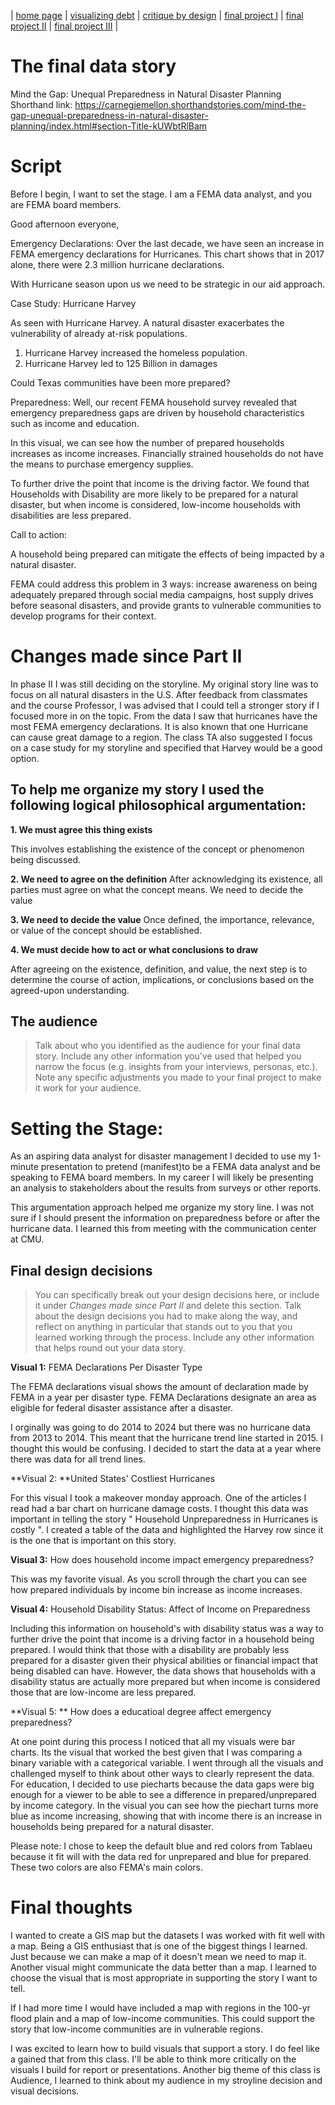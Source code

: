 | [home page](https://cmustudent.github.io/tswd-portfolio-templates/) | [visualizing debt](visualizing-government-debt) | [critique by design](critique-by-design) | [final project I](final-project-part-one) | [final project II](final-project-part-two) | [final project III](final-project-part-three) |

# The final data story

Mind the Gap: Unequal Preparedness in Natural Disaster Planning
Shorthand link: 
https://carnegiemellon.shorthandstories.com/mind-the-gap-unequal-preparedness-in-natural-disaster-planning/index.html#section-Title-kUWbtRlBam

# Script 
Before I begin, I want to set the stage. I am a FEMA data analyst, and you are FEMA board members. 

Good afternoon everyone, 

Emergency Declarations: 
Over the last decade, we have seen an increase in FEMA emergency declarations for Hurricanes.  This chart shows that in 2017 alone, there were 2.3 million hurricane declarations. 

With Hurricane season upon us we need to be strategic in our aid approach. 

Case Study: Hurricane Harvey

As seen with Hurricane Harvey. A natural disaster exacerbates the vulnerability of already at-risk populations.
1. Hurricane Harvey increased the homeless population. 
2. Hurricane Harvey led to 125 Billion in damages

Could Texas communities have been more prepared? 

Preparedness: 
Well, our recent FEMA household survey revealed that emergency preparedness gaps are driven by household characteristics such as income and education. 

In this visual, we can see how the number of prepared households increases as income increases. Financially strained households do not have the means to purchase emergency supplies. 


To further drive the point that income is the driving factor. We found that Households with Disability are more likely to be prepared for a natural disaster, but when income is considered, low-income households with disabilities are less prepared. 


Call to action:

A household being prepared can mitigate the effects of being impacted by a natural disaster. 

FEMA could address this problem in 3 ways: increase awareness on being adequately prepared through social media campaigns, host supply drives before seasonal disasters, and provide grants to vulnerable communities to develop programs for their context. 


# Changes made since Part II
In phase II I was still deciding on the storyline. My original story line was to focus on all natural disasters in the U.S. After feedback from classmates and the course Professor, I was advised that I could tell a stronger story if I focused more in on the topic. From the data I saw that hurricanes have the most FEMA emergency declarations. It is also known that one Hurricane can cause great damage to a region. The class TA also suggested I focus on a case study for my storyline and specified that Harvey would be a good option. 

## To help me organize my story I used the following logical philosophical argumentation:

**1. We must agree this thing exists**

This involves establishing the existence of the concept or phenomenon being discussed.


**2. We need to agree on the definition**
After acknowledging its existence, all parties must agree on what the concept means.
We need to decide the value

**3. We need to decide the value**
Once defined, the importance, relevance, or value of the concept should be established.

**4. We must decide how to act or what conclusions to draw**

After agreeing on the existence, definition, and value, the next step is to determine the course of action, implications, or conclusions based on the agreed-upon understanding.

## The audience
> Talk about who you identified as the audience for your final data story.  Include any other information you've used that helped you narrow the focus (e.g. insights from your interviews, personas, etc.).  Note any specific adjustments you made to your final project to make it work for your audience.

# Setting the Stage:
As an aspiring data analyst for disaster management I decided to use my 1-minute presentation to pretend (manifest)to be a FEMA data analyst and be speaking to FEMA board members. In my career I will likely be presenting an analysis to stakeholders about the results from surveys or other reports. 

This argumentation approach helped me organize my story line. I was not sure if I should present the information on preparedness before or after the hurricane data. I learned this from meeting with the communication center at CMU. 



## Final design decisions
> You can specifically break out your design decisions here, or include it under *Changes made since Part II* and delete this section. Talk about the design decisions you had to make along the way, and reflect on anything in particular that stands out to you that you learned working through the process.  Include any other information that helps round out your data story. 

**Visual 1:** FEMA Declarations Per Disaster Type

The FEMA declarations visual shows the amount of declaration made by FEMA in a year per disaster type. FEMA Declarations designate an area as eligible for federal disaster assistance after a disaster. 

I orginally was going to do 2014 to 2024 but there was no hurricane data from 2013 to 2014. This meant that the hurricane trend line started in 2015. I thought this would be confusing. I decided to start the data at a year where there was data for all trend lines. 


**Visual 2: **United States' Costliest Hurricanes 

For this visual I took a makeover monday approach. One of the articles I read had a bar chart on hurricane damage costs. I thought this data was important in telling the story " Household Unpreparedness in Hurricanes is costly ". I created a table of the data and highlighted the Harvey row since it is the one that is important on this story. 



**Visual 3:** How does household income impact emergency preparedness? 

This was my favorite visual. As you scroll through the chart you can see how prepared individuals by income bin increase as income increases. 


**Visual 4:** Household Disability Status: Affect of Income on Preparedness

Including this information on household's with disability status was a way to further drive the point that income is a driving factor in a household being prepared. I would think that those with a disability are probably less prepared for a disaster given their physical abilities or financial impact that being disabled can have. However, the data shows that households with a disability status are actually more prepared but when income is considered those that are low-income are less prepared. 


**Visual 5: ** How does a educatioal degree affect emergency preparedness?

At one point during this process I noticed that all my visuals were bar charts. Its the visual that worked the best given that I was comparing a binary variable with a categorical variable. I went through all the visuals and challenged myself to think about other ways to clearly represent the data. For education, I decided to use piecharts because the data gaps were big enough for a viewer to be able to see a difference in prepared/unprepared by income category. In the visual you can see how the piechart turns more blue as income increasing, showing that with income there is an increase in households being prepared for a natural disaster. 

Please note: I chose to keep the default blue and red colors from Tablaeu because it fit will with the data red for unprepared and blue for prepared. These two colors are also FEMA's main colors. 


# Final thoughts

I wanted to create a GIS map but the datasets I was worked with fit well with a map. Being a GIS enthusiast that is one of the biggest things I learned. Just because we can make a map of it doesn't mean we need to map it. Another visual might communicate the data better than a map. I learned to choose the visual that is most appropriate in supporting the story I want to tell. 

If I had more time I would have included a map with regions in the 100-yr flood plain and a map of low-income communities. This could support the story that low-income communities are in vulnerable regions. 

I was excited to learn how to build visuals that support a story. I do feel like a gained that from this class. I'll be able to think more critically on the visuals I build for report or presentations. Another big theme of this class is Audience, I learned to think about my audience in my stroyline decision and visual decisions. 


